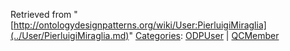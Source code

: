 Retrieved from "[http://ontologydesignpatterns.org/wiki/User:PierluigiMiraglia](../User/PierluigiMiraglia.md)"
 [Categories](http://ontologydesignpatterns.org/wiki/Special:Categories "Special:Categories"): [ODPUser](../Category/ODPUser.md "Category:ODPUser") | [QCMember](../Category/QCMember.md "Category:QCMember")